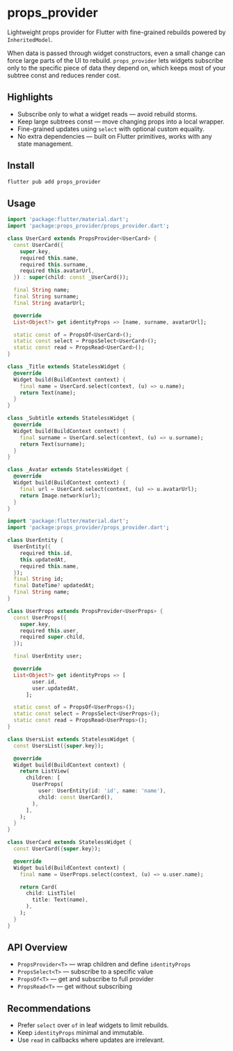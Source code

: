 # props_provider

Lightweight props provider for Flutter with fine-grained rebuilds powered by `InheritedModel`.

When data is passed through widget constructors, even a small change can force large parts of the UI to rebuild. `props_provider` lets widgets subscribe only to the specific piece of data they depend on, which keeps most of your subtree const and reduces render cost.

## Highlights

- Subscribe only to what a widget reads — avoid rebuild storms.
- Keep large subtrees const — move changing props into a local wrapper.
- Fine-grained updates using `select` with optional custom equality.
- No extra dependencies — built on Flutter primitives, works with any state management.

## Install

```bash
flutter pub add props_provider
```

## Usage

```dart
import 'package:flutter/material.dart';
import 'package:props_provider/props_provider.dart';

class UserCard extends PropsProvider<UserCard> {
  const UserCard({
    super.key,
    required this.name,
    required this.surname,
    required this.avatarUrl,
  }) : super(child: const _UserCard());

  final String name;
  final String surname;
  final String avatarUrl;

  @override
  List<Object?> get identityProps => [name, surname, avatarUrl];

  static const of = PropsOf<UserCard>();
  static const select = PropsSelect<UserCard>();
  static const read = PropsRead<UserCard>();
}

class _Title extends StatelessWidget {
  @override
  Widget build(BuildContext context) {
    final name = UserCard.select(context, (u) => u.name);
    return Text(name);
  }
}

class _Subtitle extends StatelessWidget {
  @override
  Widget build(BuildContext context) {
    final surname = UserCard.select(context, (u) => u.surname);
    return Text(surname);
  }
}

class _Avatar extends StatelessWidget {
  @override
  Widget build(BuildContext context) {
    final url = UserCard.select(context, (u) => u.avatarUrl);
    return Image.network(url);
  }
}
```

```dart
import 'package:flutter/material.dart';
import 'package:props_provider/props_provider.dart';

class UserEntity {
  UserEntity({
    required this.id,
    this.updatedAt,
    required this.name,
  });
  final String id;
  final DateTime? updatedAt;
  final String name;
}

class UserProps extends PropsProvider<UserProps> {
  const UserProps({
    super.key,
    required this.user,
    required super.child,
  });

  final UserEntity user;

  @override
  List<Object?> get identityProps => [
        user.id,
        user.updatedAt,
      ];

  static const of = PropsOf<UserProps>();
  static const select = PropsSelect<UserProps>();
  static const read = PropsRead<UserProps>();
}

class UsersList extends StatelessWidget {
  const UsersList({super.key});

  @override
  Widget build(BuildContext context) {
    return ListView(
      children: [
        UserProps(
          user: UserEntity(id: 'id', name: 'name'),
          child: const UserCard(),
        ),
      ],
    );
  }
}

class UserCard extends StatelessWidget {
  const UserCard({super.key});

  @override
  Widget build(BuildContext context) {
    final name = UserProps.select(context, (u) => u.user.name);

    return Card(
      child: ListTile(
        title: Text(name),
      ),
    );
  }
}
```

## API Overview

- `PropsProvider<T>` — wrap children and define `identityProps`
- `PropsSelect<T>` — subscribe to a specific value
- `PropsOf<T>` — get and subscribe to full provider
- `PropsRead<T>` — get without subscribing

## Recommendations

- Prefer `select` over `of` in leaf widgets to limit rebuilds.
- Keep `identityProps` minimal and immutable.
- Use `read` in callbacks where updates are irrelevant.


